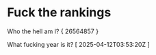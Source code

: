 # Fuck the rankings

Who the hell am I?
{ 26564857 }

What fucking year is it?
[ 2025-04-12T03:53:20Z ]
